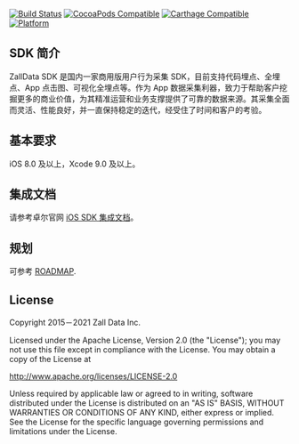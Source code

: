 [![Build Status](https://github.com/zalldata/ZallDataSDK/workflows/ZallDataSDK%20CI/badge.svg?branch=main)](https://github.com/zalldata/ZallDataSDK/actions)
[![CocoaPods Compatible](https://img.shields.io/cocoapods/v/ZallDataSDK.svg)](https://img.shields.io/cocoapods/v/ZallDataSDK.svg)
[![Carthage Compatible](https://img.shields.io/badge/Carthage-compatible-4BC51D.svg?style=flat)](https://github.com/Carthage/Carthage)
[![Platform](https://img.shields.io/cocoapods/p/ZallDataSDK.svg?style=flat)](http://cocoadocs.org/docsets/ZallDataSDK)

## SDK 简介

ZallData SDK 是国内一家商用版用户行为采集 SDK，目前支持代码埋点、全埋点、App 点击图、可视化全埋点等。作为 App 数据采集利器，致力于帮助客户挖掘更多的商业价值，为其精准运营和业务支撑提供了可靠的数据来源。其采集全面而灵活、性能良好，并一直保持稳定的迭代，经受住了时间和客户的考验。

## 基本要求
iOS 8.0 及以上，Xcode 9.0 及以上。

## 集成文档

请参考卓尔官网 [iOS SDK 集成文档](http://anamanual.zalldata.cn/sdk/clientsdk/iossdk.html)。

## 规划

可参考 [ROADMAP](ROADMAP.md).


## License

Copyright 2015－2021 Zall Data Inc.

Licensed under the Apache License, Version 2.0 (the "License");
you may not use this file except in compliance with the License.
You may obtain a copy of the License at

http://www.apache.org/licenses/LICENSE-2.0

Unless required by applicable law or agreed to in writing, software
distributed under the License is distributed on an "AS IS" BASIS,
WITHOUT WARRANTIES OR CONDITIONS OF ANY KIND, either express or implied.
See the License for the specific language governing permissions and
limitations under the License.
